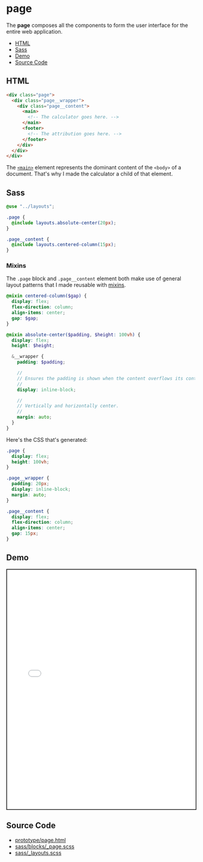 # page

The **page** composes all the components to form the user interface for the entire web application.

- [HTML](#html)
- [Sass](#sass)
- [Demo](#demo)
- [Source Code](#source-code)

## HTML

```html
<div class="page">
  <div class="page__wrapper">
    <div class="page__content">
      <main>
        <!-- The calculator goes here. -->
      </main>
      <footer>
        <!-- The attribution goes here. -->
      </footer>
    </div>
  </div>
</div>
```

The [`<main>`](https://developer.mozilla.org/en-US/docs/Web/HTML/Reference/Elements/main) element represents the dominant content of the `<body>` of a document. That's why I made the calculator a child of that element.

## Sass

```scss
@use "../layouts";

.page {
  @include layouts.absolute-center(20px);
}

.page__content {
  @include layouts.centered-column(15px);
}
```

### Mixins

The `.page` block and `.page__content` element both make use of general layout patterns that I made reusable with [mixins](https://sass-lang.com/documentation/at-rules/mixin/).

```scss
@mixin centered-column($gap) {
  display: flex;
  flex-direction: column;
  align-items: center;
  gap: $gap;
}

@mixin absolute-center($padding, $height: 100vh) {
  display: flex;
  height: $height;

  &__wrapper {
    padding: $padding;

    //
    // Ensures the padding is shown when the content overflows its container.
    //
    display: inline-block;

    //
    // Vertically and horizontally center.
    //
    margin: auto;
  }
}
```

Here's the CSS that's generated:

```css
.page {
  display: flex;
  height: 100vh;
}

.page__wrapper {
  padding: 20px;
  display: inline-block;
  margin: auto;
}

.page__content {
  display: flex;
  flex-direction: column;
  align-items: center;
  gap: 15px;
}
```

## Demo

<iframe src="./demo/page.html" style="width: 100%; height: 640px; border: 2px solid #333;"></iframe>

## Source Code

- [prototype/page.html](https://github.com/dwayne/elm-calculator/blob/1.0.0/prototype/page.html)
- [sass/blocks/_page.scss](https://github.com/dwayne/elm-calculator/blob/1.0.0/sass/blocks/_page.scss)
- [sass/_layouts.scss](https://github.com/dwayne/elm-calculator/blob/1.0.0/sass/_layouts.scss)
